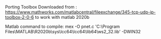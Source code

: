 Porting Toolbox Downloaded from : https://www.mathworks.com/matlabcentral/fileexchange/345-tcp-udp-ip-toolbox-2-0-6 to work with matlab 2020b

Matlab command to compile:
mex -O pnet.c 'C:\Program Files\MATLAB\R2020b\sys\lcc64\lcc64\lib64\ws2_32.lib' -DWIN32

